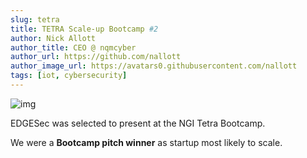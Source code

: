 ```yaml
---
slug: tetra
title: TETRA Scale-up Bootcamp #2
author: Nick Allott
author_title: CEO @ nqmcyber
author_url: https://github.com/nallott
author_image_url: https://avatars0.githubusercontent.com/nallott
tags: [iot, cybersecurity]
---
```


![img](https://business.ngi.eu/imagem/template_bootcamps_2.png)

EDGESec was selected to present at the NGI Tetra Bootcamp.

We were a **Bootcamp pitch winner** as startup most likely to scale.
